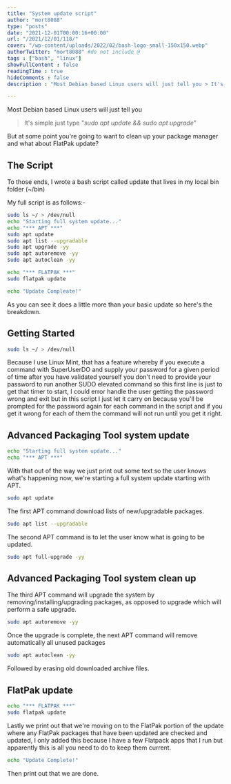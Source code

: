 ```yaml
---
title: "System update script"
author: "mort8088"
type: "posts"
date: "2021-12-01T00:00:16+00:00"
url: "/2021/12/01/118/"
cover: "/wp-content/uploads/2022/02/bash-logo-small-150x150.webp"
authorTwitter: "mort8088" #do not include @
tags : ["bash", "linux"]
showFullContent : false
readingTime : true
hideComments : false
description : "Most Debian based Linux users will just tell you > It's simple just type \"_sudo apt update && sudo apt upgrade_\" But at some point you're going to want to clean up your package manager and what about FlatPak update?"

---
```


Most Debian based Linux users will just tell you

> It's simple just type "_sudo apt update && sudo apt upgrade_"

But at some point you're going to want to clean up your package manager and what about FlatPak update?

## The Script

To those ends, I wrote a bash script called update that lives in my local bin folder (~/bin)

My full script is as follows:-

```Bash
sudo ls ~/ > /dev/null
echo "Starting full system update..."
echo "*** APT ***"
sudo apt update
sudo apt list --upgradable
sudo apt upgrade -yy
sudo apt autoremove -yy
sudo apt autoclean -yy

echo "*** FLATPAK ***"
sudo flatpak update

echo "Update Compleate!"
```

As you can see it does a little more than your basic update so here's the breakdown.

## Getting Started

```Bash
sudo ls ~/ > /dev/null
```

Because I use Linux Mint, that has a feature whereby if you execute a command with SuperUserDO and supply your password for a given period of time after you have validated yourself you don't need to provide your password to run another SUDO elevated command so this first line is just to get that timer to start, I could error handle the user getting the password wrong and exit but in this script I just let it carry on because you'll be prompted for the password again for each command in the script and if you get it wrong for each of them the command will not run until you get it right.

## Advanced Packaging Tool system update

```Bash
echo "Starting full system update..."
echo "*** APT ***"
```

With that out of the way we just print out some text so the user knows what's happening now, we're starting a full system update starting with APT.

```Bash
sudo apt update
```

The first APT command download lists of new/upgradable packages.

```Bash
sudo apt list --upgradable
```

The second APT command is to let the user know what is going to be updated.

```Bash
sudo apt full-upgrade -yy
```

## Advanced Packaging Tool system clean up

The third APT command will upgrade the system by removing/installing/upgrading packages, as opposed to upgrade which will perform a safe upgrade.

```Bash
sudo apt autoremove -yy
```

Once the upgrade is complete, the next APT command will remove automatically all unused packages

```Bash
sudo apt autoclean -yy
```

Followed by erasing old downloaded archive files.

## FlatPak update

```Bash
echo "*** FLATPAK ***"
sudo flatpak update
```

Lastly we print out that we're moving on to the FlatPak portion of the update where any FlatPak packages that have been updated are checked and updated, I only added this because I have a few Flatpack apps that I run but apparently this is all you need to do to keep them current.

```Bash
echo "Update Complete!"
```

Then print out that we are done.

